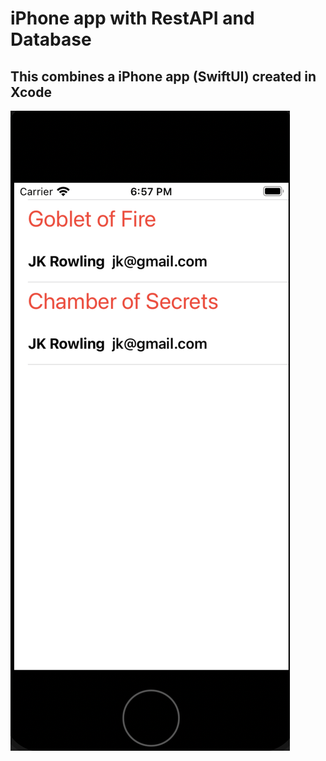 # iPhone app with RestAPI and Database

## This combines a iPhone app (SwiftUI) created in Xcode
![app image](app.png)
